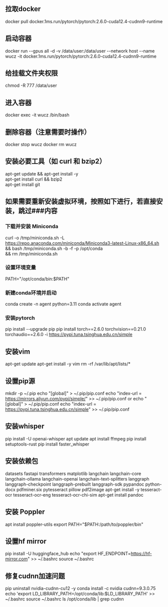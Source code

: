 ## 拉取docker
docker pull docker.1ms.run/pytorch/pytorch:2.6.0-cuda12.4-cudnn9-runtime

## 启动容器
docker run --gpus all -d -v /data/user:/data/user --network host --name wucz -it docker.1ms.run/pytorch/pytorch:2.6.0-cuda12.4-cudnn9-runtime

## 给挂载文件夹权限
chmod -R 777 /data/user

## 进入容器
docker exec -it wucz /bin/bash

## 删除容器（注意需要时操作）
docker stop wucz
docker rm wucz

## 安装必要工具（如 curl 和 bzip2）
apt-get update && apt-get install -y \
apt-get install curl && bzip2  
apt-get install git


## 如果需要重新安装虚拟环境，按照如下进行，若直接安装，跳过###内容
### 下载并安装 Miniconda
curl -o /tmp/miniconda.sh -L https://repo.anaconda.com/miniconda/Miniconda3-latest-Linux-x86_64.sh \
    && bash /tmp/miniconda.sh -b -f -p /opt/conda \
    && rm /tmp/miniconda.sh

### 设置环境变量
PATH="/opt/conda/bin:$PATH"

### 新建conda环境并启动
conda create -n agent python=3.11
conda activate agent

### 安装pytorch
pip install --upgrade pip
pip install torch==2.6.0 torchvision==0.21.0 torchaudio==2.6.0 -i https://pypi.tuna.tsinghua.edu.cn/simple

## 安装vim
apt-get update
apt-get install -y vim
rm -rf /var/lib/apt/lists/*

## 设置pip源
mkdir -p ~/.pip
echo "[global]" > ~/.pip/pip.conf
echo "index-url = https://mirrors.aliyun.com/pypi/simple/" >> ~/.pip/pip.conf
or
echo "[global]" > ~/.pip/pip.conf
echo "index-url = https://pypi.tuna.tsinghua.edu.cn/simple" >> ~/.pip/pip.conf

## 安装whisper
pip install -U openai-whisper
apt update 
apt install ffmpeg
pip install setuptools-rust
pip install faster_whisper

## 安装依赖包
datasets fastapi transformers matplotlib 
langchain langchain-core langchain-ollama langchain-openai langchain-text-splitters
langgraph langgraph-checkpoint langgraph-prebuilt langgraph-sdk
pypandoc python-docx pdfminer.six pytesseract pillow pdf2image
apt-get install -y tesseract-ocr tesseract-ocr-eng tesseract-ocr-chi-sim
apt-get install pandoc

## 安装 Poppler
apt install poppler-utils
export PATH="$PATH:/path/to/poppler/bin"

## 设置hf mirror
pip install -U huggingface_hub
echo "export HF_ENDPOINT=https://hf-mirror.com" >> ~/.bashrc
source ~/.bashrc

## 修复cudnn加速问题
pip uninstall nvidia-cudnn-cu12 -y
conda install -c nvidia cudnn=9.3.0.75
echo 'export LD_LIBRARY_PATH=/opt/conda/lib:$LD_LIBRARY_PATH' >> ~/.bashrc
source ~/.bashrc
ls /opt/conda/lib | grep cudnn
